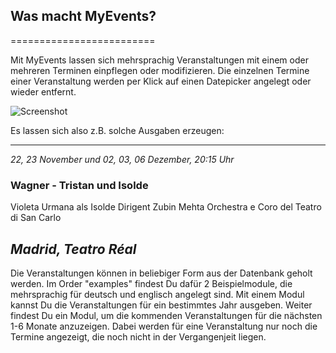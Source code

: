 ## Was macht MyEvents? ##
=========================

Mit MyEvents lassen sich mehrsprachig Veranstaltungen mit einem oder mehreren Terminen einpflegen oder modifizieren.
Die einzelnen Termine einer Veranstaltung werden per Klick auf einen Datepicker angelegt oder wieder entfernt.

![Screenshot](https://cloud.githubusercontent.com/assets/15124946/16166431/7f754cc0-34eb-11e6-9779-ff78598d0796.png)

Es lassen sich also z.B. solche Ausgaben erzeugen:

----------------------------------------------------
*22, 23 November und 02, 03, 06 Dezember, 20:15 Uhr*

### Wagner - Tristan und Isolde ###

Violeta Urmana als Isolde
Dirigent Zubin Mehta
Orchestra e Coro del Teatro di San Carlo

*Madrid, Teatro Réal*
----------------------------------------------------


Die Veranstaltungen können in beliebiger Form aus der Datenbank geholt werden.
Im Order &quot;examples&quot; findest Du dafür 2 Beispielmodule, die mehrsprachig für deutsch und englisch angelegt sind.
Mit einem Modul kannst Du die Veranstaltungen für ein bestimmtes  Jahr ausgeben.
Weiter findest Du ein Modul, um die kommenden Veranstaltungen für die nächsten 1-6 Monate anzuzeigen.
Dabei werden für eine Veranstaltung nur noch die Termine angezeigt, die noch nicht in der Vergangenjeit liegen.

